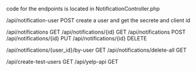 


code for the endpoints is located in 
NotificationController.php  


/api/notification-user   POST  create a user and get the secrete and client id

/api/notifications GET 
/api/notifications/{id} GET 
/api/notifications POST 
/api/notifications/{id} PUT 
/api/notifications/{id} DELETE 

/api/notifications/{user_id}/by-user GET 
/api/notifications/delete-all GET 

/api/create-test-users GET 
/api/yelp-api GET


